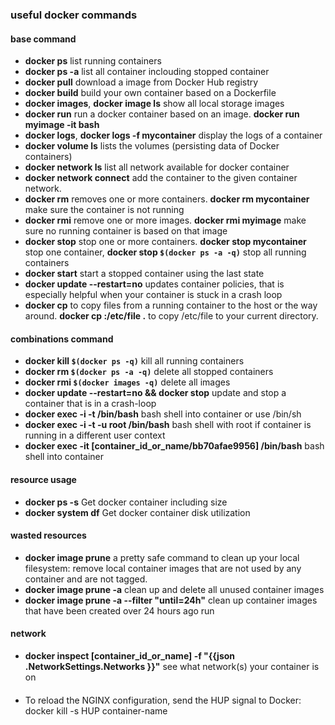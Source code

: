 ### useful docker commands

#### base command

* **docker ps** list running containers
* **docker ps -a** list all container inclouding stopped container
* **docker pull** download a image from Docker Hub registry
* **docker build** build your own container based on a Dockerfile
* **docker images**, **docker image ls** show all local storage images
* **docker run** run a docker container based on an image. **docker run myimage -it bash**
* **docker logs**, **docker logs -f mycontainer** display the logs of a container
* **docker volume ls** lists the volumes (persisting data of Docker containers)
* **docker network ls** list all network available for docker container
* **docker network connect** add the container to the given container network.
* **docker rm** removes one or more containers. **docker rm mycontainer** make sure the container is not running
* **docker rmi** remove one or more images. **docker rmi myimage** make sure no running container is based on that image
* **docker stop** stop one or more containers. **docker stop mycontainer** stop one container, **docker stop `$(docker ps -a -q)`** stop all running containers
* **docker start** start a stopped container using the last state
* **docker update --restart=no**  updates container policies, that is especially helpful when your container is stuck in a crash loop
* **docker cp** to copy files from a running container to the host or the way around. **docker cp :/etc/file .** to copy /etc/file to your current directory.

#### combinations command

* **docker kill `$(docker ps -q)`**  kill all running containers
* **docker rm `$(docker ps -a -q)`** delete all stopped containers
* **docker rmi `$(docker images -q)`** delete all images
* **docker update --restart=no && docker stop** update and stop a container that is in a crash-loop
* **docker exec -i -t /bin/bash** bash shell into container or use /bin/sh
* **docker exec -i -t -u root /bin/bash** bash shell with root if container is running in a different user context
* **docker exec -it [container_id_or_name/bb70afae9956] /bin/bash** bash shell into container

#### resource usage

* **docker ps -s** Get docker container including size
* **docker system df** Get docker container disk utilization

#### wasted resources

* **docker image prune** a pretty safe command to clean up your local filesystem: remove local container images that are not used by any container and are not tagged.
* **docker image prune -a**  clean up and delete all unused container images
* **docker image prune -a --filter "until=24h"**  clean up container images that have been created over 24 hours ago run

#### network
* **docker inspect [container_id_or_name] -f "{{json .NetworkSettings.Networks }}"**  see what network(s) your container is on


####
* To reload the NGINX configuration, send the HUP signal to Docker: docker kill -s HUP container-name
